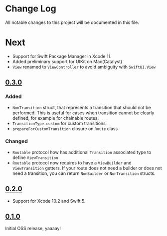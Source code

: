 # Change Log
All notable changes to this project will be documented in this file.

# Next

* Support for Swift Package Manager in Xcode 11.
* Added preliminary support for UIKit on Mac(Catalyst)
* `View` renamed to `ViewController` to avoid ambiguity with `SwiftUI.View`

## [0.3.0](https://github.com/DenTelezhkin/Ariadne/releases/tag/0.3.0)

### Added

* `NonTransition` struct, that represents a transition that should not be performed. This is useful for cases when transition cannot be clearly defined, for example for chainable routes.
* `TransitionType.custom` for custom transitions
* `prepareForCustomTransition` closure on `Route` class

### Changed

* `Routable` protocol how has additional `Transition` associated type to define `ViewTransition`
* `Routable` protocol now requires to have a `ViewBuilder` and `ViewTransition` getters. If your route does not need a builder or does not need a transition, you can return `NonBuilder` or `NonTransition` structs.

## [0.2.0](https://github.com/DenTelezhkin/Ariadne/releases/tag/0.2.0)

* Support for Xcode 10.2 and Swift 5.

## [0.1.0](https://github.com/DenTelezhkin/Ariadne/releases/tag/0.1.0)

Initial OSS release, yaaaay!
